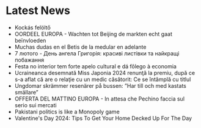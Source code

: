 # Latest News
-  Kockás felöltő
-  OORDEEL EUROPA - Wachten tot Beijing de markten echt gaat beïnvloeden
-  Muchas dudas en el Betis de la medular en adelante
-  7 лютого - День ангела Григорія: красиві листівки та найкращі побажання
-  Festa no interior tem forte apelo cultural e dá fôlego à economia
-  Ucraineanca desemnată Miss Japonia 2024 renunţă la premiu, după ce s-a aflat că are o relaţie cu un medic căsătorit: Ce se întâmplă cu titlul
-  Ungdomar skrämmer resenärer på bussen: ”Har till och med kastats smällare”
-  OFFERTA DEL MATTINO EUROPA - In attesa che Pechino faccia sul serio sui mercati
-  Pakistani politics is like a Monopoly game
-  Valentine's Day 2024: Tips To Get Your Home Decked Up For The Day
